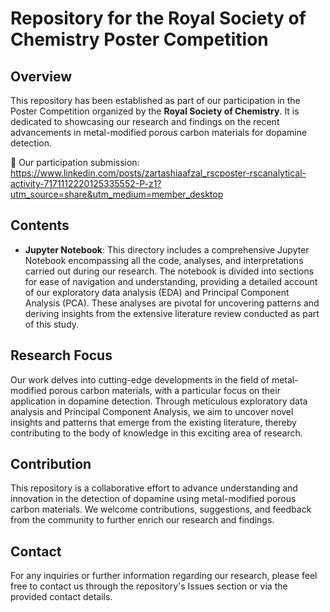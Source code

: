 # Repository for the Royal Society of Chemistry Poster Competition

## Overview
This repository has been established as part of our participation in the Poster Competition organized by the **Royal Society of Chemistry**. It is dedicated to showcasing our research and findings on the recent advancements in metal-modified porous carbon materials for dopamine detection.

🔗 Our participation submission: https://www.linkedin.com/posts/zartashiaafzal_rscposter-rscanalytical-activity-7171112220125335552-P-z1?utm_source=share&utm_medium=member_desktop


## Contents
- **Jupyter Notebook**: This directory includes a comprehensive Jupyter Notebook encompassing all the code, analyses, and interpretations carried out during our research. The notebook is divided into sections for ease of navigation and understanding, providing a detailed account of our exploratory data analysis (EDA) and Principal Component Analysis (PCA). These analyses are pivotal for uncovering patterns and deriving insights from the extensive literature review conducted as part of this study.

## Research Focus
Our work delves into cutting-edge developments in the field of metal-modified porous carbon materials, with a particular focus on their application in dopamine detection. Through meticulous exploratory data analysis and Principal Component Analysis, we aim to uncover novel insights and patterns that emerge from the existing literature, thereby contributing to the body of knowledge in this exciting area of research.

## Contribution
This repository is a collaborative effort to advance understanding and innovation in the detection of dopamine using metal-modified porous carbon materials. We welcome contributions, suggestions, and feedback from the community to further enrich our research and findings.

## Contact
For any inquiries or further information regarding our research, please feel free to contact us through the repository's Issues section or via the provided contact details.
